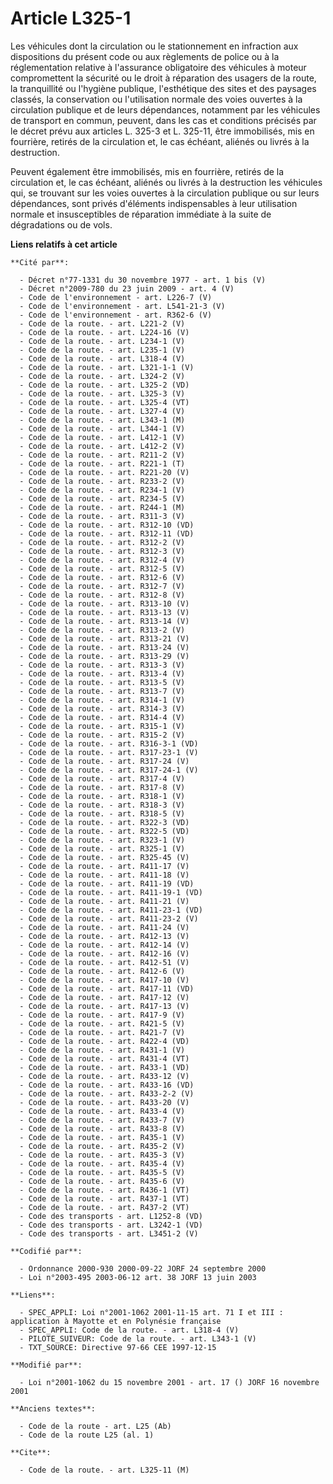 # Article L325-1

Les véhicules dont la circulation ou le stationnement en infraction aux dispositions du présent code ou aux règlements de
police ou à la réglementation relative à l'assurance obligatoire des véhicules à moteur compromettent la sécurité ou le droit
à réparation des usagers de la route, la tranquillité ou l'hygiène publique, l'esthétique des sites et des paysages classés,
la conservation ou l'utilisation normale des voies ouvertes à la circulation publique et de leurs dépendances, notamment par
les véhicules de transport en commun, peuvent, dans les cas et conditions précisés par le décret prévu aux articles L. 325-3
et L. 325-11, être immobilisés, mis en fourrière, retirés de la circulation et, le cas échéant, aliénés ou livrés à la
destruction.

Peuvent également être immobilisés, mis en fourrière, retirés de la circulation et, le cas échéant, aliénés ou livrés à la
destruction les véhicules qui, se trouvant sur les voies ouvertes à la circulation publique ou sur leurs dépendances, sont
privés d'éléments indispensables à leur utilisation normale et insusceptibles de réparation immédiate à la suite de
dégradations ou de vols.

**Liens relatifs à cet article**

	**Cité par**:

	  - Décret n°77-1331 du 30 novembre 1977 - art. 1 bis (V)
	  - Décret n°2009-780 du 23 juin 2009 - art. 4 (V)
	  - Code de l'environnement - art. L226-7 (V)
	  - Code de l'environnement - art. L541-21-3 (V)
	  - Code de l'environnement - art. R362-6 (V)
	  - Code de la route. - art. L221-2 (V)
	  - Code de la route. - art. L224-16 (V)
	  - Code de la route. - art. L234-1 (V)
	  - Code de la route. - art. L235-1 (V)
	  - Code de la route. - art. L318-4 (V)
	  - Code de la route. - art. L321-1-1 (V)
	  - Code de la route. - art. L324-2 (V)
	  - Code de la route. - art. L325-2 (VD)
	  - Code de la route. - art. L325-3 (V)
	  - Code de la route. - art. L325-4 (VT)
	  - Code de la route. - art. L327-4 (V)
	  - Code de la route. - art. L343-1 (M)
	  - Code de la route. - art. L344-1 (V)
	  - Code de la route. - art. L412-1 (V)
	  - Code de la route. - art. L412-2 (V)
	  - Code de la route. - art. R211-2 (V)
	  - Code de la route. - art. R221-1 (T)
	  - Code de la route. - art. R221-20 (V)
	  - Code de la route. - art. R233-2 (V)
	  - Code de la route. - art. R234-1 (V)
	  - Code de la route. - art. R234-5 (V)
	  - Code de la route. - art. R244-1 (M)
	  - Code de la route. - art. R311-3 (V)
	  - Code de la route. - art. R312-10 (VD)
	  - Code de la route. - art. R312-11 (VD)
	  - Code de la route. - art. R312-2 (V)
	  - Code de la route. - art. R312-3 (V)
	  - Code de la route. - art. R312-4 (V)
	  - Code de la route. - art. R312-5 (V)
	  - Code de la route. - art. R312-6 (V)
	  - Code de la route. - art. R312-7 (V)
	  - Code de la route. - art. R312-8 (V)
	  - Code de la route. - art. R313-10 (V)
	  - Code de la route. - art. R313-13 (V)
	  - Code de la route. - art. R313-14 (V)
	  - Code de la route. - art. R313-2 (V)
	  - Code de la route. - art. R313-21 (V)
	  - Code de la route. - art. R313-24 (V)
	  - Code de la route. - art. R313-29 (V)
	  - Code de la route. - art. R313-3 (V)
	  - Code de la route. - art. R313-4 (V)
	  - Code de la route. - art. R313-5 (V)
	  - Code de la route. - art. R313-7 (V)
	  - Code de la route. - art. R314-1 (V)
	  - Code de la route. - art. R314-3 (V)
	  - Code de la route. - art. R314-4 (V)
	  - Code de la route. - art. R315-1 (V)
	  - Code de la route. - art. R315-2 (V)
	  - Code de la route. - art. R316-3-1 (VD)
	  - Code de la route. - art. R317-23-1 (V)
	  - Code de la route. - art. R317-24 (V)
	  - Code de la route. - art. R317-24-1 (V)
	  - Code de la route. - art. R317-4 (V)
	  - Code de la route. - art. R317-8 (V)
	  - Code de la route. - art. R318-1 (V)
	  - Code de la route. - art. R318-3 (V)
	  - Code de la route. - art. R318-5 (V)
	  - Code de la route. - art. R322-3 (VD)
	  - Code de la route. - art. R322-5 (VD)
	  - Code de la route. - art. R323-1 (V)
	  - Code de la route. - art. R325-1 (V)
	  - Code de la route. - art. R325-45 (V)
	  - Code de la route. - art. R411-17 (V)
	  - Code de la route. - art. R411-18 (V)
	  - Code de la route. - art. R411-19 (VD)
	  - Code de la route. - art. R411-19-1 (VD)
	  - Code de la route. - art. R411-21 (V)
	  - Code de la route. - art. R411-23-1 (VD)
	  - Code de la route. - art. R411-23-2 (V)
	  - Code de la route. - art. R411-24 (V)
	  - Code de la route. - art. R412-13 (V)
	  - Code de la route. - art. R412-14 (V)
	  - Code de la route. - art. R412-16 (V)
	  - Code de la route. - art. R412-51 (V)
	  - Code de la route. - art. R412-6 (V)
	  - Code de la route. - art. R417-10 (V)
	  - Code de la route. - art. R417-11 (VD)
	  - Code de la route. - art. R417-12 (V)
	  - Code de la route. - art. R417-13 (V)
	  - Code de la route. - art. R417-9 (V)
	  - Code de la route. - art. R421-5 (V)
	  - Code de la route. - art. R421-7 (V)
	  - Code de la route. - art. R422-4 (VD)
	  - Code de la route. - art. R431-1 (V)
	  - Code de la route. - art. R431-4 (VT)
	  - Code de la route. - art. R433-1 (VD)
	  - Code de la route. - art. R433-12 (V)
	  - Code de la route. - art. R433-16 (VD)
	  - Code de la route. - art. R433-2-2 (V)
	  - Code de la route. - art. R433-20 (V)
	  - Code de la route. - art. R433-4 (V)
	  - Code de la route. - art. R433-7 (V)
	  - Code de la route. - art. R433-8 (V)
	  - Code de la route. - art. R435-1 (V)
	  - Code de la route. - art. R435-2 (V)
	  - Code de la route. - art. R435-3 (V)
	  - Code de la route. - art. R435-4 (V)
	  - Code de la route. - art. R435-5 (V)
	  - Code de la route. - art. R435-6 (V)
	  - Code de la route. - art. R436-1 (VT)
	  - Code de la route. - art. R437-1 (VT)
	  - Code de la route. - art. R437-2 (VT)
	  - Code des transports - art. L1252-8 (VD)
	  - Code des transports - art. L3242-1 (VD)
	  - Code des transports - art. L3451-2 (V)

	**Codifié par**:

	  - Ordonnance 2000-930 2000-09-22 JORF 24 septembre 2000
	  - Loi n°2003-495 2003-06-12 art. 38 JORF 13 juin 2003

	**Liens**:

	  - SPEC_APPLI: Loi n°2001-1062 2001-11-15 art. 71 I et III : application à Mayotte et en Polynésie française
	  - SPEC_APPLI: Code de la route. - art. L318-4 (V)
	  - PILOTE_SUIVEUR: Code de la route. - art. L343-1 (V)
	  - TXT_SOURCE: Directive 97-66 CEE 1997-12-15

	**Modifié par**:

	  - Loi n°2001-1062 du 15 novembre 2001 - art. 17 () JORF 16 novembre 2001

	**Anciens textes**:

	  - Code de la route - art. L25 (Ab)
	  - Code de la route L25 (al. 1)

	**Cite**:

	  - Code de la route. - art. L325-11 (M)
